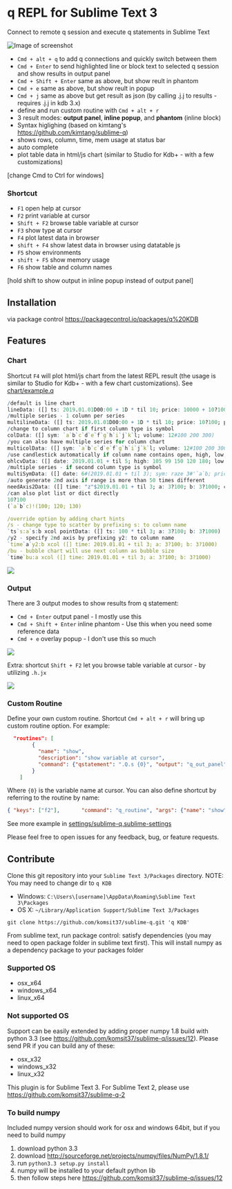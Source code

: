 # q REPL for Sublime Text 3
Connect to remote q session and execute q statements in Sublime Text

![Image of screenshot](./resources/showcase.gif)

* `Cmd + alt + q` to add q connections and quickly switch between them
* `Cmd + Enter` to send highlighted line or block text to selected q session and show results in output panel
* `Cmd + Shift + Enter` same as above, but show reult in phantom
* `Cmd + e` same as above, but show reult in popup
* `Cmd + j` same as above but get result as json (by calling .j.j to results - requires .j.j in kdb 3.x)
* define and run custom routine with `Cmd + alt + r`
* 3 result modes: **output panel**, **inline popup**, and **phantom** (inline block)
* Syntax higlighing (based on kimtang's https://github.com/kimtang/sublime-q)
* shows rows, column, time, mem usage at status bar
* auto complete
* plot table data in html/js chart (similar to Studio for Kdb+ - with a few customizations)

[change Cmd to Ctrl for windows]

### Shortcut

* `F1` open help at cursor
* `F2` print variable at cursor
* `Shift + F2` browse table variable at cursor
* `F3` show type at cursor
* `F4` plot latest data in browser
* `shift + F4` show latest data in browser using datatable js
* `F5` show environments
* `shift + F5` show memory usage
* `F6` show table and column names

[hold shift to show output in inline popup instead of output panel]


## Installation
via package control https://packagecontrol.io/packages/q%20KDB

## Features

### Chart
Shortcut `F4` will plot html/js chart from the latest REPL result (the usage is similar to Studio for Kdb+ - with a few chart customizations). See [chart/example.q](./chart/example.q)

```q
/default is line chart
lineData: ([] ts: 2019.01.01D00:00 + 1D * til 10; price: 10000 + 10?100)
/multiple series - 1 column per series
multilineData: ([] ts: 2019.01.01D00:00 + 1D * til 10; price: 10?100; price2: 10?200)
/change to column chart if first column type is symbol
colData: ([] sym: `a`b`c`d`e`f`g`h`i`j`k`l; volume: 12#100 200 300)
/you can also have multiple series for column chart
multicolData: ([] sym: `a`b`c`d`e`f`g`h`i`j`k`l; volume: 12#100 200 300; volume2: 12#400 330 210)
/use candlestick automatically if column name contains open, high, low, close. with optional volume column
ohlcvData: ([] date: 2019.01.01 + til 5; high: 105 99 150 120 180; low: 99 84 110 110 150; close: 102 99 105 120 180; open: 100 90 110 120 140; volume: 10000 15000 9000 12000 11000)
/multiple series - if second column type is symbol
multiSymData: ([] date: 6#(2019.01.01 + til 3); sym: raze 3#'`a`b; price: 100 + 6?100)
/auto generate 2nd axis if range is more than 50 times different 
needAxis2Data: ([] time: "z"$2019.01.01 + til 3; a: 3?100; b: 3?1000; c: 3?100; d: 3?100000)
/can also plot list or dict directly
10?100
(`a`b`c)!(100; 120; 130)

/override option by adding chart hints
/s - change type to scatter by prefixing s: to column name
`ts`s:a`s:b xcol pointData: ([] ts: 100 * til 3; a: 3?100; b: 3?1000)
/y2 - specify 2nd axis by prefixing y2: to column name
`time`a`y2:b xcol ([] time: 2019.01.01 + til 3; a: 3?100; b: 3?1000)
/bu - bubble chart will use next column as bubble size
`time`bu:a xcol ([] time: 2019.01.01 + til 3; a: 3?100; b: 3?1000)
```

![](./resources/charts.png)

### Output
There are 3 output modes to show results from q statement:
* `Cmd + Enter` output panel - I mostly use this
* `Cmd + Shift + Enter` inline phantom - Use this when you need some reference data
* `Cmd + e` overlay popup - I don't use this so much

![](./resources/output.png)

Extra: shortcut `Shift + F2` let you browse table variable at cursor - by utilizing `.h.jx`

![](./resources/browse_phantom.png)

### Custom Routine
Define your own custom routine. Shortcut `Cmd + alt + r` will bring up custom routine option. For example:

```json
  "routines": [
		{
		  "name": "show",
		  "description": "show variable at cursor",
		  "command": {"qstatement": ".Q.s {0}", "output": "q_out_panel"}
		}
	]
```

Where `{0}` is the variable name at cursor. You can also define shortcut by referring to the routine by name:

```json
{ "keys": ["f2"],       "command": "q_routine", "args": {"name": "show"}, "context":[{ "key": "selector", "operator": "equal", "operand": "source.q" }]},
```

See more example in [settings/sublime-q.sublime-settings](./settings/sublime-q.sublime-settings)

Please feel free to open issues for any feedback, bug, or feature requests.

## Contribute

Clone this git repository into your `Sublime Text 3/Packages` directory.
NOTE: You may need to change dir to `q KDB`

* Windows: `C:\Users\[username]\AppData\Roaming\Sublime Text 3\Packages`
* OS X: `~/Library/Application Support/Sublime Text 3/Packages`

```
git clone https://github.com/komsit37/sublime-q.git 'q KDB'
```
From sublime text, run package control: satisfy dependencies (you may need to open package folder in sublime text first). This will install numpy as a dependency package to your packages folder

### Supported OS
* osx_x64
* windows_x64
* linux_x64

### Not supported OS
Support can be easily extended by adding proper numpy 1.8 build with python 3.3 (see https://github.com/komsit37/sublime-q/issues/12). Please send PR if you can build any of these:
* osx_x32
* windows_x32
* linux_x32

This plugin is for Sublime Text 3. For Sublime Text 2, please use https://github.com/komsit37/sublime-q-2

### To build numpy
Included numpy version should work for osx and windows 64bit, but if you need to build numpy

1. download python 3.3
2. download http://sourceforge.net/projects/numpy/files/NumPy/1.8.1/
3. run `python3.3 setup.py install`
4. numpy will be installed to your default python lib
5. then follow steps here https://github.com/komsit37/sublime-q/issues/12
